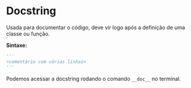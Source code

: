 # Docstring

Usada para documentar o código, deve vir logo após a definição de uma classe ou função.

**Sintaxe:**

```python
'''
<comentário com várias linhas>
'''
```

Podemos acessar a docstring rodando o comando `__doc__` no terminal.